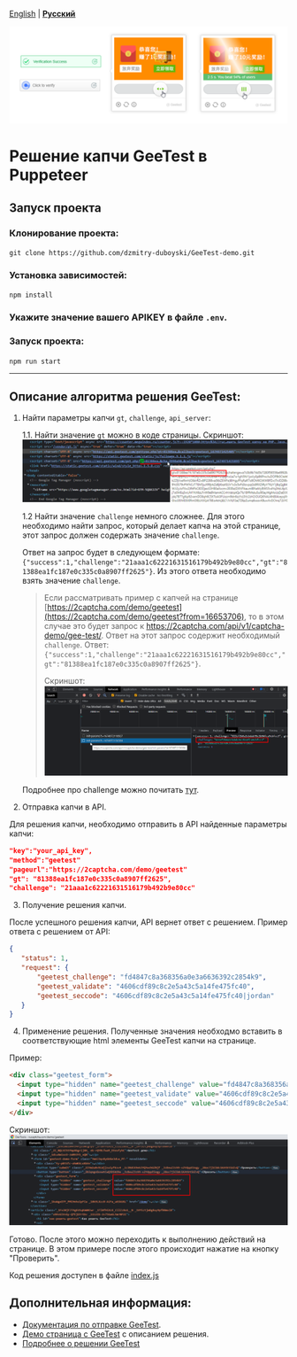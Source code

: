 [English](README.md) | <u><b>[Русский](README.ru.md)</b></u>

![geetest captcha](./screenshot/geetest.png)

# Решение капчи GeeTest в Puppeteer

## Запуск проекта
### Клонирование проекта:
`git clone https://github.com/dzmitry-duboyski/GeeTest-demo.git`

### Установка зависимостей:
`npm install`

### Укажите значение вашего APIKEY в файле `.env`.

### Запуск проекта:
`npm run start`

---

## Описание алгоритма решения GeeTest:
1. Найти параметры капчи `gt`, `challenge`, `api_server`:

    1.1. Найти значение `gt` можно в коде страницы.
    Скриншот:
    ![значение gt в коде страницы](./screenshot/gt_value.png)

    1.2 Найти значение `challenge` немного сложнее. 
    Для этого необходимо найти запрос, который делает капча на этой странице, этот запрос должен содержать значение `challenge`. 

    Ответ на запрос будет в следующем формате:
    `{"success":1,"challenge":"21aaa1c62221631516179b492b9e80cc","gt":"81388ea1fc187e0c335c0a8907ff2625"}`. Из этого ответа необходимо взять значение `challenge`. 

    >Если рассматривать пример с капчей на странице [https://2captcha.com/demo/geetest](https://2captcha.com/demo/geetest?from=16653706), то в этом случае это будет запрос к https://2captcha.com/api/v1/captcha-demo/gee-test/. Ответ на этот запрос содержит необходимый `challenge`.
    >Ответ: `{"success":1,"challenge":"21aaa1c62221631516179b492b9e80cc","gt":"81388ea1fc187e0c335c0a8907ff2625"}`.
    >
    >Скриншот:
    ![значение challenge в коде страницы](./screenshot/challenge_value.png)

    Подробнее про challenge можно почитать [тут](https://2captcha.com/p/geetest?from=16653706).

2. Отправка капчи в API.

Для решения капчи, необходимо отправить в API найденные параметры капчи:
```json
"key":"your_api_key",
"method":"geetest"
"pageurl":"https://2captcha.com/demo/geetest"
"gt": "81388ea1fc187e0c335c0a8907ff2625",
"challenge": "21aaa1c62221631516179b492b9e80cc"
```

3. Получение решения капчи.

После успешного решения капчи, API вернет ответ с решением. Пример ответа с решением от API:
```json
{
   "status": 1,
   "request": {
       "geetest_challenge": "fd4847c8a368356a0e3a6636392c2854k9",
       "geetest_validate": "4606cdf89c8c2e5a43c5a14fe475fc40",
       "geetest_seccode": "4606cdf89c8c2e5a43c5a14fe475fc40|jordan"
   }
}
```

4. Применение решения.
Полученные значения необходмо вставить в соответствующие html элементы GeeTest капчи на странице.

Пример:
```html
<div class="geetest_form">
  <input type="hidden" name="geetest_challenge" value="fd4847c8a368356a0e3a6636392c2854k9">
  <input type="hidden" name="geetest_validate" value="4606cdf89c8c2e5a43c5a14fe475fc40">
  <input type="hidden" name="geetest_seccode" value="4606cdf89c8c2e5a43c5a14fe475fc40">
</div>
```

Скриншот:
![вставляем ответ в html элементы GeeTest капчи на странице](./screenshot/answer_in_html.png)

Готово. После этого можно переходить к выполнению действий на странице. В этом примере после этого происходит нажатие на кнопку "Проверить". 

Код решения доступен в файле [index.js](/index.js)

## Дополнительная информация:
- [Документация по отправке GeeTest](https://2captcha.com/2captcha-api#solving_geetest?from=16653706).
- [Демо страница c GeeTest](https://2captcha.com/demo/geetest?from=16653706) с описанием решения.
- [Подробнее о решении GeeTest](https://2captcha.com/p/geetest?from=16653706)